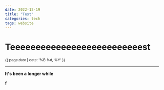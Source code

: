 ```yaml
---
date: 2022-12-19
title: "Test"
categories: tech
tags: website
---
```


# Teeeeeeeeeeeeeeeeeeeeeeeeeest

<small>{{ page.date | date: '%B %d, %Y' }}</small>

---

**It's been a longer while**

f

